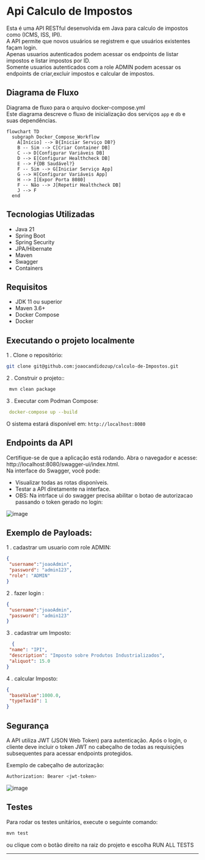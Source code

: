 # Api Calculo de Impostos

Esta é uma API RESTful desenvolvida em Java para calculo de impostos como (ICMS, ISS, IPI).<BR>
A API permite que novos usuários se registrem e que usuários existentes façam login.<br>
Apenas usuarios autenticados podem acessar os endpoints de listar impostos e listar impostos por ID.<BR>
Somente usuarios autenticados com a role ADMIN podem acessar os endpoints de criar,excluir impostos e calcular de impostos.

## Diagrama de Fluxo
Diagrama de fluxo para o arquivo docker-compose.yml<br>
Este diagrama descreve o fluxo de inicialização dos serviços `app` e `db` e suas dependências.
````mermaid
flowchart TD
  subgraph Docker_Compose_Workflow
    A[Início] --> B{Iniciar Serviço DB?}
    B -- Sim --> C[Criar Container DB]
    C --> D[Configurar Variáveis DB]
    D --> E[Configurar Healthcheck DB]
    E --> F{DB Saudável?}
    F -- Sim --> G[Iniciar Serviço App]
    G --> H[Configurar Variáveis App]
    H --> I[Expor Porta 8080]
    F -- Não --> J[Repetir Healthcheck DB]
    J --> F
  end
````
## Tecnologias Utilizadas
- Java 21
- Spring Boot
- Spring Security
- JPA/Hibernate
- Maven
- Swagger
- Containers
## Requisitos
- JDK 11 ou superior
- Maven 3.6+
-  Docker Compose
-  Docker

  ##  Executando o projeto localmente
  1 . Clone o repositório:
   ```bash
   git clone git@github.com:joaocandidozup/calculo-de-Impostos.git
  ````
  2 . Construir o projeto::
  ````bash
   mvn clean package
  ````
  3 . Executar com Podman Compose:
  ````yml
   docker-compose up --build
  ````
  O sistema estará disponível em: `http://localhost:8080`
    
  ## Endpoints da API
  Certifique-se de que a aplicação está rodando. Abra o navegador e acesse: http://localhost:8080/swagger-ui/index.html.<br>
  Na interface do Swagger, você pode:

  - Visualizar todas as rotas disponíveis.
  - Testar a API diretamente na interface.
  - OBS: Na intrface ui do swagger precisa abilitar o botao de autorizacao passando o token gerado no login:

   ![image](https://github.com/user-attachments/assets/6a8fd802-1a04-4f20-8a96-cd3130b39edc)

  ## Exemplo de Payloads:
   1 . cadastrar um usuario com role ADMIN:
   ````json
  {
    "username":"joaoAdmin",
    "password": "admin123",
    "role": "ADMIN"
  }
  ````
  2 . fazer login :
  ````json
  {
   "username":"joaoAdmin",
   "password": "admin123"
  }
  ````
  3 . cadastrar um Imposto:
  ````json
    {
   "name": "IPI",
   "description": "Imposto sobre Produtos Industrializados",
   "aliquot": 15.0
  }
  ````

  4 . calcular Imposto:
  ````json
  {
   "baseValue":1000.0,
   "typeTaxId": 1
  }
  ````
  ## Segurança
  A API utiliza JWT (JSON Web Token) para autenticação. Após o login, o cliente deve incluir o token
   JWT no cabeçalho de todas as requisições subsequentes para acessar endpoints protegidos.

  Exemplo de cabeçalho de autorização:
  ````bash
  Authorization: Bearer <jwt-token>
  ````
  ![image](https://github.com/user-attachments/assets/cb655e1c-c10a-43b8-adf8-59eecc57980d)
  ## Testes
   Para rodar os testes unitários, execute o seguinte comando:
  ````bash
  mvn test
  ````
  ou clique com o botão direito na raiz do projeto e escolha RUN ALL TESTS
  
  ---
  
  
